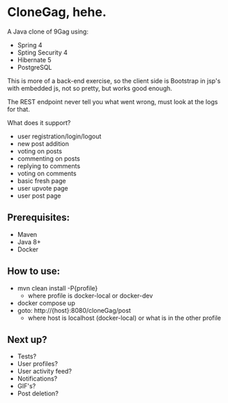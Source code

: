 CloneGag, hehe.
===

A Java clone of 9Gag using:
- Spring 4
- Spting Security 4
- Hibernate 5
- PostgreSQL

This is more of a back-end exercise, so the client side is Bootstrap in jsp's with embedded js, not so pretty, but works good enough.

The REST endpoint never tell you what went wrong, must look at the logs for that.

What does it support?
- user registration/login/logout
- new post addition
- voting on posts
- commenting on posts
- replying to comments
- voting on comments
- basic fresh page
- user upvote page
- user post page

Prerequisites:
-
- Maven
- Java 8+
- Docker

How to use:
-
- mvn clean install -P{profile}
  - where profile is docker-local or docker-dev 
- docker compose up
- goto: http://{host}:8080/cloneGag/post
  - where host is localhost (docker-local) or what is in the other profile

Next up?
-
- Tests?
- User profiles?
- User activity feed?
- Notifications?
- GIF's?
- Post deletion?
